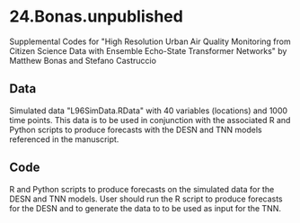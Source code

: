 # 24.Bonas.unpublished
Supplemental Codes for "High Resolution Urban Air Quality Monitoring from Citizen Science Data with Ensemble Echo-State Transformer Networks" by Matthew Bonas and Stefano Castruccio

## Data
Simulated data "L96SimData.RData" with 40 variables (locations) and 1000 time points. This data is to be used in conjunction with the associated R and Python scripts to produce forecasts with the DESN and TNN models referenced in the manuscript.

## Code
R and Python scripts to produce forecasts on the simulated data for the DESN and TNN models. User should run the R script to produce forecasts for the DESN and to generate the data to to be used as input for the TNN. 
